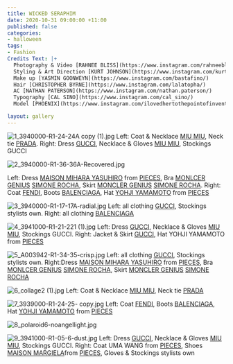 ```yaml
---
title: WICKED SERAPHIM
date: 2020-10-31 09:00:00 +11:00
published: false
categories:
- halloween
tags:
- Fashion
Credits Text: |+
  Photography & Video [RAHNEE BLISS](https://www.instagram.com/rahneebliss/)
  Styling & Art Direction [KURT JOHNSON](https://www.instagram.com/kurt__johnson/)
  Make up [YASMIN GOONWEYN](https://www.instagram.com/bastafino/)
  Hair [CHRISTOPHER BYRNE](https://www.instagram.com/lalatopha/)
  AC [NATHAN PATERSON](https://www.instagram.com/nathan.paterson/)
  Typography [CAL SINO](https://www.instagram.com/cal_sino/)
  Model [PHOENIX](https://www.instagram.com/ilovedhertothepointofinvention/)

layout: gallery
---
```


![1_3940000-R1-24-24A copy (1).jpg](/uploads/1_3940000-R1-24-24A%20copy%20(1).jpg)
Left: Coat & Necklace [MIU MIU](https://www.miumiu.com/au/en.html), Neck tie [PRADA](https://www.prada.com/au/en.html). Right: Dress [GUCCI](https://www.gucci.com/au/en_au/), Necklace & Gloves [MIU MIU](https://www.miumiu.com/au/en.html), Stockings GUCCI


![2_3940000-R1-36-36A-Recovered.jpg](/uploads/2_3940000-R1-36-36A-Recovered.jpg)

Left: Dress [MAISON MIHARA YASUHIRO](https://www.instagram.com/miharayasuhiro_official/) from [PIECES](https://www.instagram.com/pieces.oceania/), Bra [MONLCER GENIUS](https://www.instagram.com/moncler/) [SIMONE ROCHA](https://www.instagram.com/simonerocha_/), Skirt [MONCLER GENIUS](https://www.instagram.com/moncler/) [SIMONE ROCHA](https://www.instagram.com/simonerocha_/). Right: Coat [FENDI](https://www.fendi.com/au/), Boots [BALENCIAGA](https://www.balenciaga.com/au), Hat [YOHJI YAMAMOTO](https://www.instagram.com/yohjiyamamotoofficial/) from
[PIECES](https://www.instagram.com/pieces.oceania/)


![3_3940000-R1-17-17A-radial.jpg](/uploads/3_3940000-R1-17-17A-radial.jpg)
Left: all clothing [GUCCI](https://www.gucci.com/au/en_au/), Stockings stylists own. Right: all clothing [BALENCIAGA](https://www.balenciaga.com/au)

![4_3941000-R1-21-221 (1).jpg](/uploads/4_3941000-R1-21-221%20(1).jpg)
Left: Dress [GUCCI](https://www.gucci.com/au/en_au/), Necklace & Gloves [MIU MIU](https://www.miumiu.com/au/en.html), Stockings GUCCI. Right: Jacket & Skirt [GUCCI](https://www.gucci.com/au/en_au/), Hat YOHJI YAMAMOTO from [PIECES](https://www.instagram.com/pieces.oceania/)


![5_A003942-R1-34-35-crisp.jpg](/uploads/5_A003942-R1-34-35-crisp.jpg)
Left: all clothing [GUCCI](https://www.gucci.com/au/en_au/), Stockings stylists own. Right:Dress [MAISON MIHARA YASUHIRO](https://www.instagram.com/miharayasuhiro_official/) from [PIECES](https://www.instagram.com/pieces.oceania/), Bra [MONLCER GENIUS](https://www.instagram.com/moncler/) [SIMONE ROCHA](https://www.instagram.com/simonerocha_/), Skirt [MONCLER GENIUS](https://www.instagram.com/moncler/) [SIMONE ROCHA](https://www.instagram.com/simonerocha_/)


![6_collage2 (1).jpg](/uploads/6_collage2%20(1).jpg)
Left: Coat & Necklace [MIU MIU](https://www.miumiu.com/au/en.html), Neck tie [PRADA](https://www.prada.com/au/en.html)


![7_3939000-R1-24-25- copy.jpg](/uploads/7_3939000-R1-24-25-%20copy.jpg)
Left: Coat [FENDI](https://www.fendi.com/au/), Boots [BALENCIAGA](https://www.balenciaga.com/au), Hat [YOHJI YAMAMOTO](https://www.instagram.com/yohjiyamamotoofficial/) from [PIECES](https://www.instagram.com/pieces.oceania/)

![8_polaroid6-noangellight.jpg](/uploads/8_polaroid6-noangellight.jpg)

![9_3941000-R1-05-6-dust.jpg](/uploads/9_3941000-R1-05-6-dust.jpg)
Left: Dress [GUCCI](https://www.gucci.com/au/en_au/), Necklace & Gloves [MIU MIU](https://www.miumiu.com/au/en.html), Stockings GUCCI. Right: Coat UMA WANG from [PIECES](https://www.instagram.com/pieces.oceania/), Shoes [MAISON MARGIELA](https://www.maisonmargiela.com/au)from
[PIECES](https://www.instagram.com/pieces.oceania/), Gloves & Stockings stylists own

